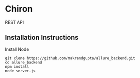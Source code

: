 # Chiron
REST API

## Installation Instructions
Install Node

```
git clone https://github.com/makrandgupta/allure_backend.git
cd allure_backend
npm install
node server.js
```


